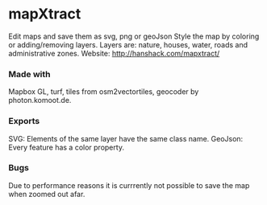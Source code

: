 # mapXtract
Edit maps and save them as svg, png or geoJson
Style the map by coloring or adding/removing layers. Layers are: nature, houses, water, roads and administrative zones.
Website: http://hanshack.com/mapxtract/

### Made with
Mapbox GL, turf, tiles from osm2vectortiles, geocoder by photon.komoot.de.

### Exports
SVG: Elements of the same layer have the same class name.
GeoJson: Every feature has a color property.

### Bugs
Due to performance reasons it is currrently not possible to save the map when zoomed out afar.
